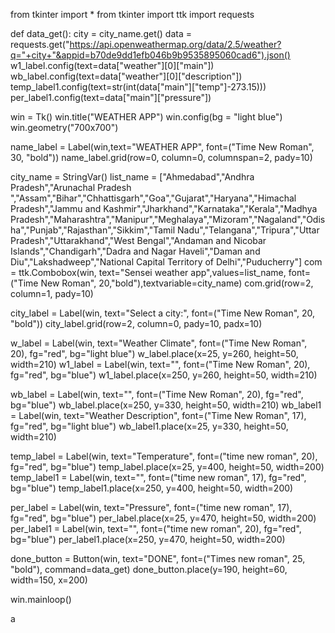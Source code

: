 from tkinter import *
from tkinter import ttk
import requests

        

def data_get():
    city = city_name.get()
    data = requests.get("https://api.openweathermap.org/data/2.5/weather?q="+city+"&appid=b70de9dd1efb046b9b9535895060cad6").json()
    w1_label.config(text=data["weather"][0]["main"])
    wb_label.config(text=data["weather"][0]["description"])
    temp_label1.config(text=str(int(data["main"]["temp"]-273.15)))
    per_label1.config(text=data["main"]["pressure"])



win = Tk()
win.title("WEATHER APP")
win.config(bg = "light blue")
win.geometry("700x700")

name_label = Label(win,text="WEATHER APP",
                   font=("Time New Roman", 30, "bold"))
name_label.grid(row=0, column=0, columnspan=2, pady=10)

city_name = StringVar()
list_name = ["Ahmedabad","Andhra Pradesh","Arunachal Pradesh ","Assam","Bihar","Chhattisgarh","Goa","Gujarat","Haryana","Himachal Pradesh","Jammu and Kashmir","Jharkhand","Karnataka","Kerala","Madhya Pradesh","Maharashtra","Manipur","Meghalaya","Mizoram","Nagaland","Odisha","Punjab","Rajasthan","Sikkim","Tamil Nadu","Telangana","Tripura","Uttar Pradesh","Uttarakhand","West Bengal","Andaman and Nicobar Islands","Chandigarh","Dadra and Nagar Haveli","Daman and Diu","Lakshadweep","National Capital Territory of Delhi","Puducherry"]
com = ttk.Combobox(win, text="Sensei weather app",values=list_name,
                   font=("Time New Roman", 20,"bold"),textvariable=city_name)
com.grid(row=2, column=1, pady=10)

city_label = Label(win, text="Select a city:", font=("Time New Roman", 20, "bold"))
city_label.grid(row=2, column=0, pady=10, padx=10)


w_label = Label(win, text="Weather Climate", font=("Time New Roman", 20), fg="red", bg="light blue")
w_label.place(x=25, y=260, height=50, width=210)
w1_label = Label(win, text="", font=("Time New Roman", 20), fg="red", bg="blue")
w1_label.place(x=250, y=260, height=50, width=210)

wb_label = Label(win, text="", font=("Time New Roman", 20), fg="red", bg="blue")
wb_label.place(x=250, y=330, height=50, width=210)
wb_label1 = Label(win, text="Weather Description", font=("Time New Roman", 17), fg="red", bg="light blue")
wb_label1.place(x=25, y=330, height=50, width=210)

temp_label = Label(win, text="Temperature", font=("time new roman", 20), fg="red", bg="blue")
temp_label.place(x=25, y=400, height=50, width=200)
temp_label1 = Label(win, text="", font=("time new roman", 17), fg="red", bg="blue")
temp_label1.place(x=250, y=400, height=50, width=200)

per_label = Label(win, text="Pressure", font=("time new roman", 17), fg="red", bg="blue")
per_label.place(x=25, y=470, height=50, width=200)
per_label1 = Label(win, text="", font=("time new roman", 20), fg="red", bg="blue")
per_label1.place(x=250, y=470, height=50, width=200)

done_button = Button(win, text="DONE", font=("Times new roman", 25, "bold"), command=data_get)
done_button.place(y=190, height=60, width=150, x=200)







win.mainloop()
                  
                
a

